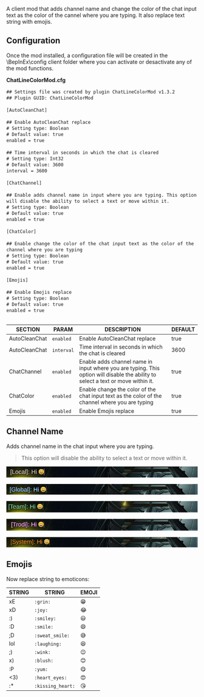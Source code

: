 A client mod that adds channel name and change the color of the chat input text as the color of the cannel where you are typing. It also replace text string with emojis.

## Configuration

Once the mod installed, a configuration file will be created in the \BepInEx\config client folder where you can activate or desactivate any of the mod functions.

**ChatLineColorMod.cfg**

```
## Settings file was created by plugin ChatLineColorMod v1.3.2
## Plugin GUID: ChatLineColorMod

[AutoCleanChat]

## Enable AutoCleanChat replace
# Setting type: Boolean
# Default value: true
enabled = true

## Time interval in seconds in which the chat is cleared
# Setting type: Int32
# Default value: 3600
interval = 3600

[ChatChannel]

## Enable adds channel name in input where you are typing. This option will disable the ability to select a text or move within it.
# Setting type: Boolean
# Default value: true
enabled = true

[ChatColor]

## Enable change the color of the chat input text as the color of the channel where you are typing
# Setting type: Boolean
# Default value: true
enabled = true

[Emojis]

## Enable Emojis replace
# Setting type: Boolean
# Default value: true
enabled = true


```


|SECTION|PARAM| DESCRIPTION                                                     | DEFAULT
|----------------|-------------------------------|-----------------------------------------------------------------|-----------------------------|
|AutoCleanChat|`enabled `            | Enable AutoCleanChat replace              | true
|AutoCleanChat        |`interval`            | Time interval in seconds in which the chat is cleared | 3600
|ChatChannel|`enabled `| Enable adds channel name in input where you are typing. This option will disable the ability to select a text or move within it.                  |true
|ChatColor|`enabled `| Enable change the color of the chat input text as the color of the channel where you are typing                  |true
|Emojis|`enabled `| Enable Emojis replace                               |true

## Channel Name

 Adds channel name in the chat input where you are typing.

 > This option will disable the ability to select a text or move within it.

![alt text](https://github.com/oscarpedrero/ChatLineColorMod/blob/master/imgs/local.png?raw=true)

![alt text](https://github.com/oscarpedrero/ChatLineColorMod/blob/master/imgs/global.PNG?raw=true)

![alt text](https://github.com/oscarpedrero/ChatLineColorMod/blob/master/imgs/team.PNG?raw=true)

![alt text](https://github.com/oscarpedrero/ChatLineColorMod/blob/master/imgs/whisp.PNG?raw=true)

![alt text](https://github.com/oscarpedrero/ChatLineColorMod/blob/master/imgs/system.PNG?raw=true)

## Emojis

Now replace string to emoticons:

|STRING|STRING|EMOJI
|----------------|-------------------------------|-----------------------------|
|xE|`:grin:`|😁
|xD|`:joy:`|😂
|:)|`:smiley:`|😃
|:D|`:smile:`|😄
|;D|`:sweat_smile:`|😅
|lol|`:laughing:`|😆
|;)|`:wink:`|😉
|x)|`:blush:`|😊
|:P|`:yum:`|😋
|<3)|`:heart_eyes:`|😍
|:*|`:kissing_heart:`|😘